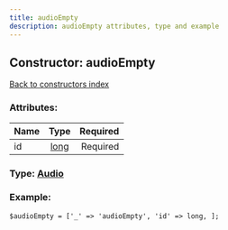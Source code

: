 ```yaml
---
title: audioEmpty
description: audioEmpty attributes, type and example
---
```

## Constructor: audioEmpty  
[Back to constructors index](index.md)



### Attributes:

| Name     |    Type       | Required |
|----------|:-------------:|---------:|
|id|[long](../types/long.md) | Required|



### Type: [Audio](../types/Audio.md)


### Example:

```
$audioEmpty = ['_' => 'audioEmpty', 'id' => long, ];
```